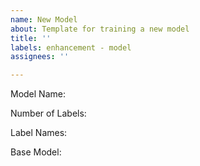 ```yaml
---
name: New Model
about: Template for training a new model
title: ''
labels: enhancement - model
assignees: ''

---
```


Model Name:

Number of Labels:

Label Names:

Base Model:
